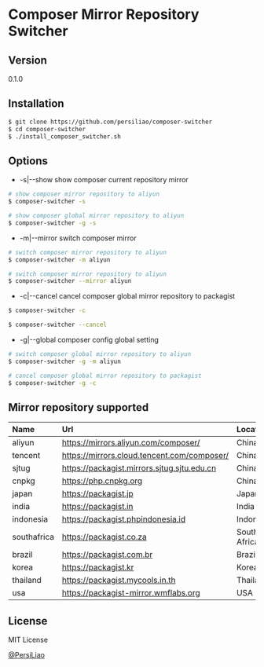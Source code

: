 Composer Mirror Repository Switcher
=========

Version
----

0.1.0

Installation
--------------

```sh
$ git clone https://github.com/persiliao/composer-switcher
$ cd composer-switcher
$ ./install_composer_switcher.sh
```

Options
--------------

- -s|--show show composer current repository mirror 


```sh
# show composer mirror repository to aliyun
$ composer-switcher -s

# show composer global mirror repository to aliyun
$ composer-switcher -g -s
```

- -m|--mirror switch composer mirror 


```sh
# switch composer mirror repository to aliyun
$ composer-switcher -m aliyun

# switch composer mirror repository to aliyun
$ composer-switcher --mirror aliyun
```

- -c|--cancel cancel composer global mirror repository to packagist


```sh
$ composer-switcher -c

$ composer-switcher --cancel
```

- -g|--global composer config global setting


```sh
# switch composer global mirror repository to aliyun
$ composer-switcher -g -m aliyun

# cancel composer global mirror repository to packagist
$ composer-switcher -g -c
```

Mirror repository supported
----------------------------------

|Name|Url|Location|
|:---|:-----|:-----|
|aliyun|https://mirrors.aliyun.com/composer/|China|
|tencent|https://mirrors.cloud.tencent.com/composer/|China|
|sjtug|https://packagist.mirrors.sjtug.sjtu.edu.cn|China|
|cnpkg|https://php.cnpkg.org|China|
|japan|https://packagist.jp|Japan|
|india|https://packagist.in|India|
|indonesia|https://packagist.phpindonesia.id|Indonesia|
|southafrica|https://packagist.co.za|South Africa|
|brazil|https://packagist.com.br|Brazil|
|korea|https://packagist.kr|Korea|
|thailand|https://packagist.mycools.in.th|Thailand|`
|usa|https://packagist-mirror.wmflabs.org|USA|

License
----

MIT License

[@PersiLiao](http://twitter.com/PersiLiao)
